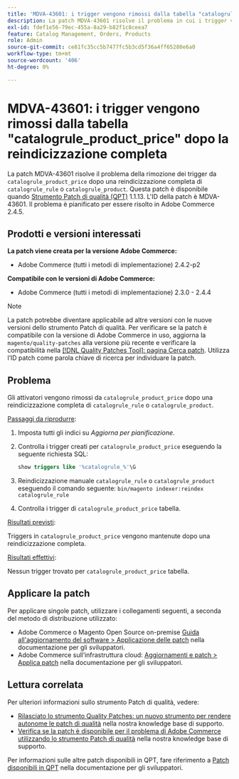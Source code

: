 ```yaml
---
title: 'MDVA-43601: i trigger vengono rimossi dalla tabella "catalogrule_product_price" dopo la reindicizzazione completa'
description: La patch MDVA-43601 risolve il problema in cui i trigger vengono rimossi dalla tabella "catalogrule_product_price" dopo una reindicizzazione completa di "catalogrule_rule" o "catalogrule_product". Questa patch è disponibile quando è installato [Quality Patches Tool (QPT)](/help/announcements/adobe-commerce-announcements/magento-quality-patches-released-new-tool-to-self-serve-quality-patches.md) 1.1.13. L'ID della patch è MDVA-43601. Il problema è pianificato per essere risolto in Adobe Commerce 2.4.5.
exl-id: fdef1e56-79ec-455a-8a29-b82f1c8ceea7
feature: Catalog Management, Orders, Products
role: Admin
source-git-commit: ce81fc35cc5b7477fc5b3cd5f36a4ff65280e6a0
workflow-type: tm+mt
source-wordcount: '406'
ht-degree: 0%

---
```


# MDVA-43601: i trigger vengono rimossi dalla tabella &quot;catalogrule_product_price&quot; dopo la reindicizzazione completa

La patch MDVA-43601 risolve il problema della rimozione dei trigger da `catalogrule_product_price` dopo una reindicizzazione completa di `catalogrule_rule` o `catalogrule_product`. Questa patch è disponibile quando [Strumento Patch di qualità (QPT)](/help/announcements/adobe-commerce-announcements/magento-quality-patches-released-new-tool-to-self-serve-quality-patches.md) 1.1.13. L&#39;ID della patch è MDVA-43601. Il problema è pianificato per essere risolto in Adobe Commerce 2.4.5.

## Prodotti e versioni interessati

**La patch viene creata per la versione Adobe Commerce:**

* Adobe Commerce (tutti i metodi di implementazione) 2.4.2-p2

**Compatibile con le versioni di Adobe Commerce:**

* Adobe Commerce (tutti i metodi di implementazione) 2.3.0 - 2.4.4

>[!NOTE]
>
>La patch potrebbe diventare applicabile ad altre versioni con le nuove versioni dello strumento Patch di qualità. Per verificare se la patch è compatibile con la versione di Adobe Commerce in uso, aggiorna la `magento/quality-patches` alla versione più recente e verificare la compatibilità nella [[!DNL Quality Patches Tool]: pagina Cerca patch](https://devdocs.magento.com/quality-patches/tool.html#patch-grid). Utilizza l’ID patch come parola chiave di ricerca per individuare la patch.

## Problema

Gli attivatori vengono rimossi da `catalogrule_product_price` dopo una reindicizzazione completa di `catalogrule_rule` o `catalogrule_product`.

<u>Passaggi da riprodurre</u>:

1. Imposta tutti gli indici su *Aggiorna per pianificazione*.
1. Controlla i trigger creati per `catalogrule_product_price` eseguendo la seguente richiesta SQL:

   ```sql
   show triggers like '%catalogrule_%'\G
   ```

1. Reindicizzazione manuale `catalogrule_rule` o `catalogrule_product` eseguendo il comando seguente: `bin/magento indexer:reindex catalogrule_rule`
1. Controlla i trigger di `catalogrule_product_price` tabella.

<u>Risultati previsti</u>:

Triggers in `catalogrule_product_price` vengono mantenute dopo una reindicizzazione completa.

<u>Risultati effettivi</u>:

Nessun trigger trovato per `catalogrule_product_price` tabella.

## Applicare la patch

Per applicare singole patch, utilizzare i collegamenti seguenti, a seconda del metodo di distribuzione utilizzato:

* Adobe Commerce o Magento Open Source on-premise [Guida all&#39;aggiornamento del software > Applicazione delle patch](https://devdocs.magento.com/guides/v2.4/comp-mgr/patching/mqp.html) nella documentazione per gli sviluppatori.
* Adobe Commerce sull’infrastruttura cloud: [Aggiornamenti e patch > Applica patch](https://devdocs.magento.com/cloud/project/project-patch.html) nella documentazione per gli sviluppatori.

## Lettura correlata

Per ulteriori informazioni sullo strumento Patch di qualità, vedere:

* [Rilasciato lo strumento Quality Patches: un nuovo strumento per rendere autonome le patch di qualità](/help/announcements/adobe-commerce-announcements/magento-quality-patches-released-new-tool-to-self-serve-quality-patches.md) nella nostra knowledge base di supporto.
* [Verifica se la patch è disponibile per il problema di Adobe Commerce utilizzando lo strumento Patch di qualità](/help/support-tools/patches-available-in-qpt-tool/check-patch-for-magento-issue-with-magento-quality-patches.md) nella nostra knowledge base di supporto.

Per informazioni sulle altre patch disponibili in QPT, fare riferimento a [Patch disponibili in QPT](https://devdocs.magento.com/quality-patches/tool.html#patch-grid) nella documentazione per gli sviluppatori.
